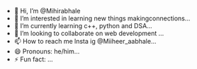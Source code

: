 - 👋 Hi, I’m @Mihirabhale
- 👀 I’m interested in learning new things makingconnections...
- 🌱 I’m currently learning c++, python and DSA...
- 💞️ I’m looking to collaborate on web development ...
- 📫 How to reach me lnsta ig @Miiheer_aabhale...
- 😄 Pronouns: he/him...
- ⚡ Fun fact: ...

<!---
Mihirabhale/Mihirabhale is a ✨ special ✨ repository because its `README.md` (this file) appears on your GitHub profile.
You can click the Preview link to take a look at your changes.
--->
